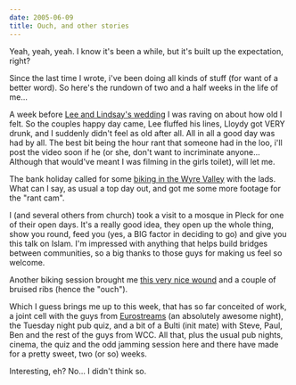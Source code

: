 ```yaml
---
date: 2005-06-09
title: Ouch, and other stories
---
```

Yeah, yeah, yeah. I know it's been a while, but it's built up the expectation, right?

Since the last time I wrote, i've been doing all kinds of stuff (for want of a better word). So here's the rundown of two and a half weeks in the life of me...

A week before [Lee and Lindsay's wedding](http://www.flickr.com/photos/roobottom/sets/395147/) I was raving on about how old I felt. So the couples happy day came, Lee fluffed his lines, Lloydy got VERY drunk, and I suddenly didn't feel as old after all. All in all a good day was had by all. The best bit being the hour rant that someone had in the loo, i'll post the video soon if he (or she, don't want to incriminate anyone... Although that would've meant I was filming in the girls toilet), will let me. 

The bank holiday called for some [biking in the Wyre Valley](http://www.flickr.com/photos/roobottom/sets/394848/) with the lads. What can I say, as usual a top day out, and got me some more footage for the "rant cam". 

I (and several others from church) took a visit to a mosque in Pleck for one of their open days. It's a really good idea, they open up the whole thing, show you round, feed you (yes, a BIG factor in deciding to go) and give you this talk on Islam. I'm impressed with anything that helps build bridges between communities, so a big thanks to those guys for making us feel so welcome. 

Another biking session brought me [this very nice wound](http://www.flickr.com/photos/roobottom/17616354/) and a couple of bruised ribs (hence the "ouch").

Which I guess brings me up to this week, that has so far conceited of work, a joint cell with the guys from [Eurostreams](http://www.eurostreams.co.uk) (an absolutely awesome night), the Tuesday night pub quiz, and a bit of a Bulti (init mate) with Steve, Paul, Ben and the rest of the guys from WCC. All that, plus the usual pub nights, cinema, the quiz and the odd jamming session here and there have made for a pretty sweet, two (or so) weeks. 

Interesting, eh? No... I didn't think so.